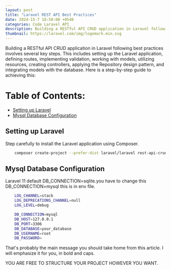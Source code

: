 ```yaml
---
layout: post
title: "Laravel REST API Best Practices"
date: 2024-15-7 18:50:00 +0540
categories: Code Laravel API
description: Building a RESTful API CRUD application in Laravel following best practices involves several key steps.
thumbnail: https://laravel.com/img/logomark.min.svg
---
```


Building a RESTful API CRUD application in Laravel following best practices involves several key steps. This includes setting up the Laravel application, defining routes, implementing validation, working with models, utilizing resources, creating controllers, applying the Repository design pattern, and integrating models with the database. Here is a step-by-step guide to achieving this:

# Table of Contents:

- <a href="#setting-up-aravel">Setting up Laravel</a>
- <a href="#mysql-database-configuration">Mysql Database Configuration</a>


## [](#header-2)Setting up Laravel

Step carefully to install the Laravel application using Composer.
```sh
    composer create-project --prefer-dist laravel/laravel rest-api-crud
```

## [](#header-2)Mysql Database Configuration
Laravel 11 default DB_CONNECTION=sqlite.you have to change this DB_CONNECTION=mysql this is in env file.

```sh
    LOG_CHANNEL=stack
    LOG_DEPRECATIONS_CHANNEL=null
    LOG_LEVEL=debug

    DB_CONNECTION=mysql
    DB_HOST=127.0.0.1
    DB_PORT=3306
    DB_DATABASE=your_database
    DB_USERNAME=root
    DB_PASSWORD=
```

That's probably the main message you should take home from this article. I will emphasize it for you, in bold and caps.

YOU ARE FREE TO STRUCTURE YOUR PROJECT HOWEVER YOU WANT.
